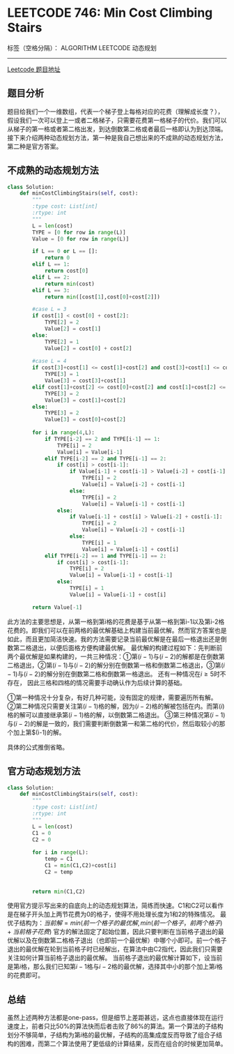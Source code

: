 ﻿# LEETCODE 746: Min Cost Climbing Stairs

标签（空格分隔）： ALGORITHM LEETCODE 动态规划


---
[Leetcode 题目地址](https://leetcode.com/problems/min-cost-climbing-stairs/description/)

题目分析
--------
  题目给我们一个一维数组，代表一个梯子登上每格对应的花费（理解成长度？），假设我们一次可以登上一或者二格梯子，只需要花费第一格梯子的代价。我们可以从梯子的第一格或者第二格出发，到达倒数第二格或者最后一格即认为到达顶端。
  接下来介绍两种动态规划方法，第一种是我自己想出来的不成熟的动态规划方法，第二种是官方答案。

不成熟的动态规划方法
------------
```python
class Solution:
    def minCostClimbingStairs(self, cost):
        """
        :type cost: List[int]
        :rtype: int
        """
        L = len(cost)
        TYPE = [0 for row in range(L)]
        Value = [0 for row in range(L)]

        if L == 0 or L == []:
            return 0
        elif L == 1:
            return cost[0]
        elif L == 2:
            return min(cost)
        elif L == 3:
            return min([cost[1],cost[0]+cost[2]])

        #case L = 3
        if cost[1] < cost[0] + cost[2]:
            TYPE[2] = 2
            Value[2] = cost[1]
        else:
            TYPE[2] = 1
            Value[2] = cost[0] + cost[2]
        
        #case L = 4
        if cost[3]+cost[1] <= cost[1]+cost[2] and cost[3]+cost[1] <= cost[2]+cost[0]:
            TYPE[3] = 1
            Value[3] = cost[3]+cost[1]
        elif cost[1]+cost[2] <= cost[0]+cost[2] and cost[1]+cost[2] <= cost[1]+cost[3]:
            TYPE[3] = 2
            Value[3] = cost[1]+cost[2]
        else:
            TYPE[3] = 2
            Value[3] = cost[0]+cost[2]
        
        for i in range(4,L):
            if TYPE[i-2] == 2 and TYPE[i-1] == 1:
                TYPE[i] = 2
                Value[i] = Value[i-1]
            elif TYPE[i-2] == 2 and TYPE[i-1] == 2:
                if cost[i] > cost[i-1]:
                    if Value[i-1] + cost[i-1] > Value[i-2] + cost[i-1]:
                        TYPE[i] = 2
                        Value[i] = Value[i-2] + cost[i-1]
                    else:
                        TYPE[i] = 2
                        Value[i] = Value[i-1] + cost[i-1]                        
                else:
                    if Value[i-1] + cost[i] > Value[i-2] + cost[i-1]:
                        TYPE[i] = 2
                        Value[i] = Value[i-2] + cost[i-1]
                    else:
                        TYPE[i] = 1
                        Value[i] = Value[i-1] + cost[i]  
            elif TYPE[i-2] == 1 and TYPE[i-1] == 2:
                if cost[i] > cost[i-1]:
                    TYPE[i] = 2
                    Value[i] = Value[i-1] + cost[i-1]
                else:
                    TYPE[i] = 1
                    Value[i] = Value[i-1] + cost[i]

        return Value[-1]
```

此方法的主要思想是，从第一格到第i格的花费是基于从第一格到第i-1以及第i-2格花费的。即我们可以在前两格的最优解基础上构建当前最优解。然而官方答案也是如此，而且更加简洁快速。我的方法需要记录当前最优解是在最后一格退出还是倒数第二格退出，以便后面格方便构建最优解。
最优解的构建过程如下：先判断前两个最优解是如果构建的，一共三种情况：①第$(i-1)$与$(i-2)$的解都是在倒数第二格退出，②第$(i-1)$与$(i-2)$的解分别在倒数第一格和倒数第二格退出，③第$(i-1)$与$(i-2)$的解分别在倒数第二格和倒数第一格退出。 还有一种情况在$i \geq 5$时不存在， 因此三格和四格的情况需要手动确认作为后续计算的基础。

①第一种情况十分复杂，有好几种可能，没有固定的规律，需要遍历所有解。
②第二种情况只需要关注第$(i-1)$格的解，因为$(i-2)$格的解被包括在内。而第$(i)$格的解可以直接继承第$(i-1)$格的解，以倒数第二格退出。
③第三种情况第$(i-1)$与$(i-2)$的解是一致的，我们需要判断倒数第一和第二格的代价，然后取较小的那个加上第$(i-1)的解。

具体的公式推倒省略。

官方动态规划方法
------------
```python
class Solution:
    def minCostClimbingStairs(self, cost):
        """
        :type cost: List[int]
        :rtype: int
        """
        L = len(cost)
        C1 = 0
        C2 = 0
        
        for i in range(L):
            temp = C1
            C1 = min(C1,C2)+cost[i]
            C2 = temp
            
            
        return min(C1,C2)
```
使用官方提示写出来的自底向上的动态规划算法，简练而快速。C1和C2可以看作是在梯子开头加上两节花费为0的格子，使得不用处理长度为1和2的特殊情况。
最优子结构为：$当前解 = min(前一个格子的最优解,min(前一个格子，前两个格子)+当前格子花费)$
官方的解法固定了起始位置，因此只要判断在当前格子退出的最优解以及在倒数第二格格子退出（也即前一个最优解）中哪个小即可。前一个格子退出的最优解在轮到当前格子时已经解出，在算法中由C2指代，因此我们只需要关注如何计算当前格子退出的最优解。
当前格子退出的最优解计算如下，设当前是第$i$格，那么我们已知第$i-1$格与$i-2$格的最优解，选择其中小的那个加上第$i$格的花费即可。

总结
------------
虽然上述两种方法都是one-pass，但是细节上差距甚远，这点也直接体现在运行速度上，前者只比50%的算法快而后者击败了86%的算法。第一个算法的子结构划分不够简单，子结构为第$i$格的最优解，子结构的高集成度反而导致了组合子结构的困难，而第二个算法使用了更低级的计算结果，反而在组合的时候更加简单。